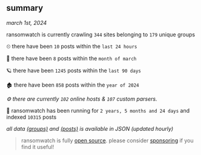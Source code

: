 
## summary
_march 1st, 2024_

ransomwatch is currently crawling `344` sites belonging to `179` unique groups

⏲ there have been `10` posts within the `last 24 hours`

🦈 there have been `8` posts within the `month of march`

🪐 there have been `1245` posts within the `last 90 days`

🏚 there have been `858` posts within the `year of 2024`

_⚙️ there are currently `102` online hosts & `107` custom parsers._

🦕 ransomwatch has been running for `2 years, 5 months and 24 days` and indexed `10315` posts

_all data  [(groups)](http://ransomwhat.telemetry.ltd/groups) and [(posts)](http://ransomwhat.telemetry.ltd/posts) is available in JSON (updated hourly)_

> ransomwatch is fully [open source](https://github.com/joshhighet/ransomwatch#ransomwatch--). please consider [sponsoring](https://github.com/sponsors/joshhighet) if you find it useful!
